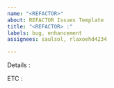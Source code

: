 ```yaml
---
name: "<REFACTOR>"
about: REFACTOR Issues Template
title: "<REFACTOR> :"
labels: bug, enhancement
assignees: saulsol, rlaxoehd4234

---
```


Details :


ETC :
